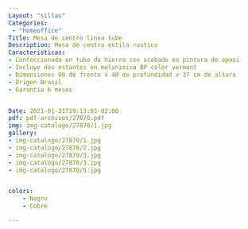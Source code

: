 ```yaml
---
Layout: "sillas"
Categories:
 - "homeoffice"
Title: Mesa de centro linea tube 
Description: Mesa de centro estilo rustico 
Caracteristicas: 
- Confeccionada en tubo de hierro con acabado en pintura de epoxi
- Incluye dos estantes en melanimico BP color vermont
- Dimensiones 90 de frente x 48 de profundidad x 37 cm de altura
- Origen Brasil 
- Garantia 6 meses 


Date: 2021-01-31T19:13:03-02:00
pdf: pdf-archivos/27870.pdf
img: img-catalogo/27870/1.jpg
gallery: 
- img-catalogo/27870/1.jpg
- img-catalogo/27870/2.jpg
- img-catalogo/27870/3.jpg
- img-catalogo/27870/3.jpg
- img-catalogo/27870/5.jpg


colors:
    - Negro
    - Cobre

---
```

